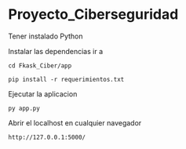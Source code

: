 # Proyecto_Ciberseguridad

Tener instalado Python


Instalar las dependencias ir a 

```
cd Fkask_Ciber/app
```

```
pip install -r requerimientos.txt
```


Ejecutar  la aplicacion


```
py app.py
```

Abrir el localhost en cualquier navegador

```
http://127.0.0.1:5000/
```